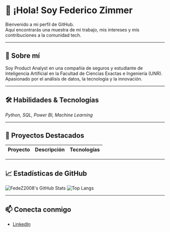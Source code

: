# 👋 ¡Hola! Soy Federico Zimmer

Bienvenido a mi perfil de GitHub.  
Aquí encontrarás una muestra de mi trabajo, mis intereses y mis contribuciones a la comunidad tech.

---

## 🚀 Sobre mí

Soy Product Analyst en una compañía de seguros y estudiante de Inteligencia Artificial en la Facultad de Ciencias Exactas e Ingeniería (UNR).  
Apasionado por el análisis de datos, la tecnología y la innovación.

---

## 🛠️ Habilidades & Tecnologías

*Python, SQL, Power BI, Machine Learning*

---

## 🌟 Proyectos Destacados

| Proyecto | Descripción | Tecnologías |
| -------- | ----------- | ----------- |

---

## 📈 Estadísticas de GitHub

![FedeZ2008's GitHub Stats](https://github-readme-stats.vercel.app/api?username=FedeZ2008&show_icons=true&theme=radical)
![Top Langs](https://github-readme-stats.vercel.app/api/top-langs/?username=FedeZ2008&layout=compact&theme=radical)

---

## 📫 Conecta conmigo

- [LinkedIn](https://www.linkedin.com/in/federico-zimmer-01a2411a7)

